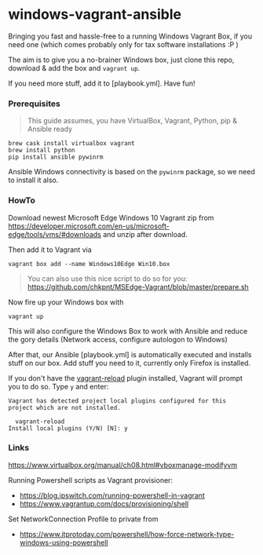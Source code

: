 # windows-vagrant-ansible
Bringing you fast and hassle-free to a running Windows Vagrant Box, if you need one (which comes probably only for tax software installations :P )


The aim is to give you a no-brainer Windows box, just clone this repo, download & add the box and `vagrant up`.

If you need more stuff, add it to [playbook.yml]. Have fun!

### Prerequisites

> This guide assumes, you have VirtualBox, Vagrant, Python, pip & Ansible ready 

```
brew cask install virtualbox vagrant
brew install python
pip install ansible pywinrm
```

Ansible Windows connectivity is based on the `pywinrm` package, so we need to install it also.

### HowTo

Download newest Microsoft Edge Windows 10 Vagrant zip from https://developer.microsoft.com/en-us/microsoft-edge/tools/vms/#downloads and unzip after download.

Then add it to Vagrant via

```
vagrant box add --name Windows10Edge Win10.box
```

> You can also use this nice script to do so for you: https://github.com/chkpnt/MSEdge-Vagrant/blob/master/prepare.sh

Now fire up your Windows box with

```
vagrant up
```

This will also configure the Windows Box to work with Ansible and reduce the gory details (Network access, configure autologon to Windows)

After that, our Ansible [playbook.yml] is automatically executed and installs stuff on our box. Add stuff you need to it, currently only Firefox is installed.

If you don't have the [vagrant-reload](https://github.com/aidanns/vagrant-reload) plugin installed, Vagrant will prompt you to do so. Type `y` and enter:

```
Vagrant has detected project local plugins configured for this
project which are not installed.

  vagrant-reload
Install local plugins (Y/N) [N]: y
```



### Links

https://www.virtualbox.org/manual/ch08.html#vboxmanage-modifyvm

Running Powershell scripts as Vagrant provisioner: 
* https://blog.ipswitch.com/running-powershell-in-vagrant
* https://www.vagrantup.com/docs/provisioning/shell

Set NetworkConnection Profile to private from 
* https://www.itprotoday.com/powershell/how-force-network-type-windows-using-powershell